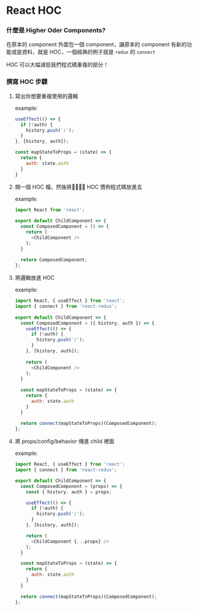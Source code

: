 # React HOC

### 什麼是 Higher Oder Components?
在原本的 component 外面包一個 component，讓原本的 component 有新的功能或是資料，就是 HOC，一個經典的例子就是 `redux` 的 `connect`

HOC 可以大幅減低我們程式碼重複的部分！

### 撰寫 HOC 步驟
1. 寫出你想要重複使用的邏輯
   
    example:

    ```JavaScript
    useEffect(() => {
      if (!auth) {
        history.push('/');
      }
    }, [history, auth]);
    ```

    ```JavaScript
    const mapStateToProps = (state) => {
      return {
        auth: state.auth
      }
    }
    ```

2. 開一個 HOC 檔，然後將 HOC 慣例程式碼放進去

    example:

    ```JavaScript
    import React from 'react';
  
    export default ChildComponent => {
      const ComposedComponent = () => {
        return (
          <ChildComponent />
        );
      }
  
      return ComposedComponent;
    };
    ```

3. 將邏輯放進 HOC

    example:

    ```JavaScript
    import React, { useEffect } from 'react';
    import { connect } from 'react-redux';
  
    export default ChildComponent => {
      const ComposedComponent = ({ history, auth }) => {
        useEffect(() => {
          if (!auth) {
            history.push('/');
          }
        }, [history, auth]);
  
        return (
          <ChildComponent />
        );
      }
  
      const mapStateToProps = (state) => {
        return {
          auth: state.auth
        }
      }
  
      return connect(mapStateToProps)(ComposedComponent);
    };
    ```

4. 將 props/config/behavior 傳進 child 裡面

    example:

    ```JavaScript
    import React, { useEffect } from 'react';
    import { connect } from 'react-redux';

    export default ChildComponent => {
      const ComposedComponent = (props) => {
        const { history, auth } = props;

        useEffect(() => {
          if (!auth) {
            history.push('/');
          }
        }, [history, auth]);

        return (
          <ChildComponent {...props} />
        );
      }

      const mapStateToProps = (state) => {
        return {
          auth: state.auth
        }
      }

      return connect(mapStateToProps)(ComposedComponent);
    };
    ```

